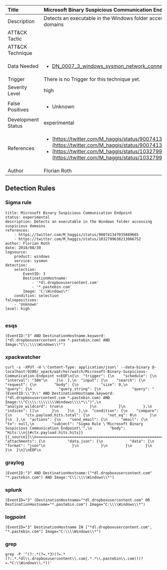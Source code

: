 | Title                | Microsoft Binary Suspicious Communication Endpoint                                                                                                                                                 |
|:---------------------|:------------------------------------------------------------------------------------------------------------------------------------------------------------|
| Description          | Detects an executable in the Windows folder accessing suspicious domains                                                                                                                                           |
| ATT&amp;CK Tactic    | <ul></ul>  |
| ATT&amp;CK Technique | <ul></ul>                             |
| Data Needed          | <ul><li>[DN_0007_3_windows_sysmon_network_connection](../Data_Needed/DN_0007_3_windows_sysmon_network_connection.md)</li></ul>                                                         |
| Trigger              |  There is no Trigger for this technique yet.  |
| Severity Level       | high                                                                                                                                                 |
| False Positives      | <ul><li>Unknown</li></ul>                                                                  |
| Development Status   | experimental                                                                                                                                                |
| References           | <ul><li>[https://twitter.com/M_haggis/status/900741347035889665](https://twitter.com/M_haggis/status/900741347035889665)</li><li>[https://twitter.com/M_haggis/status/1032799638213066752](https://twitter.com/M_haggis/status/1032799638213066752)</li></ul>                                                          |
| Author               | Florian Roth                                                                                                                                                |


## Detection Rules

### Sigma rule

```
title: Microsoft Binary Suspicious Communication Endpoint
status: experimental
description: Detects an executable in the Windows folder accessing suspicious domains
references:
    - https://twitter.com/M_haggis/status/900741347035889665
    - https://twitter.com/M_haggis/status/1032799638213066752
author: Florian Roth
date: 2018/08/30
logsource:
    product: windows
    service: sysmon
detection:
    selection:
        EventID: 3
        DestinationHostname: 
            - '*dl.dropboxusercontent.com'
            - '*.pastebin.com'
        Image: 'C:\Windows\*'
    condition: selection
falsepositives:
    - 'Unknown'
level: high


```




### esqs
    
```
(EventID:"3" AND DestinationHostname.keyword:(*dl.dropboxusercontent.com *.pastebin.com) AND Image:"C\\:\\\\Windows\\*")
```


### xpackwatcher
    
```
curl -s -XPUT -H \'Content-Type: application/json\' --data-binary @- localhost:9200/_xpack/watcher/watch/Microsoft-Binary-Suspicious-Communication-Endpoint <<EOF\n{\n  "trigger": {\n    "schedule": {\n      "interval": "30m"\n    }\n  },\n  "input": {\n    "search": {\n      "request": {\n        "body": {\n          "size": 0,\n          "query": {\n            "query_string": {\n              "query": "(EventID:\\"3\\" AND DestinationHostname.keyword:(*dl.dropboxusercontent.com *.pastebin.com) AND Image:\\"C\\\\:\\\\\\\\Windows\\\\*\\")",\n              "analyze_wildcard": true\n            }\n          }\n        },\n        "indices": []\n      }\n    }\n  },\n  "condition": {\n    "compare": {\n      "ctx.payload.hits.total": {\n        "not_eq": 0\n      }\n    }\n  },\n  "actions": {\n    "send_email": {\n      "email": {\n        "to": null,\n        "subject": "Sigma Rule \'Microsoft Binary Suspicious Communication Endpoint\'",\n        "body": "Hits:\\n{{#ctx.payload.hits.hits}}{{_source}}\\n================================================================================\\n{{/ctx.payload.hits.hits}}",\n        "attachments": {\n          "data.json": {\n            "data": {\n              "format": "json"\n            }\n          }\n        }\n      }\n    }\n  }\n}\nEOF\n
```


### graylog
    
```
(EventID:"3" AND DestinationHostname:("*dl.dropboxusercontent.com" "*.pastebin.com") AND Image:"C\\:\\\\Windows\\*")
```


### splunk
    
```
(EventID="3" (DestinationHostname="*dl.dropboxusercontent.com" OR DestinationHostname="*.pastebin.com") Image="C:\\\\Windows\\*")
```


### logpoint
    
```
(EventID="3" DestinationHostname IN ["*dl.dropboxusercontent.com", "*.pastebin.com"] Image="C:\\\\Windows\\*")
```


### grep
    
```
grep -P '^(?:.*(?=.*3)(?=.*(?:.*.*dl\\.dropboxusercontent\\.com|.*.*\\.pastebin\\.com))(?=.*C:\\Windows\\.*))'
```


